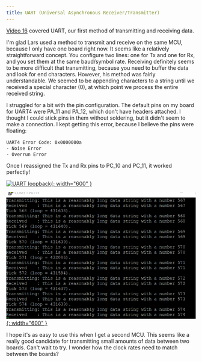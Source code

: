 ```yaml
---
title: UART (Universal Asynchronous Receiver/Transmitter)
---
```



<a href="https://www.youtube.com/watch?v=Eh7Szh-K-u8&list=PLVfOnriB1RjWvYaTSpsqs9Us0NV1-ares&index=42">Video 16</a> covered UART, our first method of transmitting and receiving data.

I'm glad Lars used a method to transmit and receive on the same MCU, because I only have one board right now. It seems like a relatively straightforward concept.
You configure two lines: one for Tx and one for Rx, and you set them at the same baud/symbol rate. Receiving definitely seems to be more difficult that transmitting, because you need
to buffer the data and look for end characters. However, his method was fairly understandable. We seemed to be appending characters to a string until we received a special character
(0), at which point we process the entire received string.

I struggled for a bit with the pin configuration. The default pins on my board for UART4 were PA_11 and PA_12, which don't have headers attached. I thought
I could stick pins in them without soldering, but it didn't seem to make a connection. I kept getting this error, because I believe the pins were floating:

    UART4 Error Code: 0x0000000a
    - Noise Error
    - Overrun Error

Once I reassigned the Tx and Rx pins to PC_10 and PC_11, it worked perfectly!

[![UART loopback](/assets/posts/2025-05-28-UART/uart_loopback_connection.PNG){: width="600" }](/assets/posts/2025-05-28-UART/uart_loopback_connection.PNG)

[![UART output](/assets/posts/2025-05-28-UART/successful_uart.PNG){: width="600" }](/assets/posts/2025-05-28-UART/successful_uart.PNG)

I hope it's as easy to use this when I get a second MCU. This seems like a really good candidate for transmitting small amounts of data between two boards. Can't wait to try.
I wonder how the clock rates need to match between the boards?